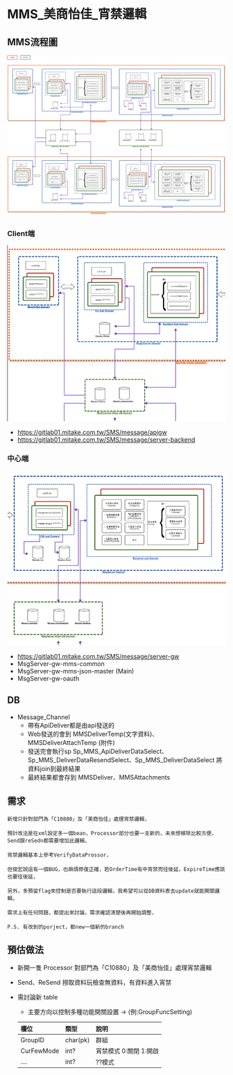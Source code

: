 # MMS_美商怡佳_宵禁邏輯

## MMS流程圖
![](流程圖/New%20Message%20Architecture%20(Detail).png)
### Client端
![img.png](流程圖/img.png)
* https://gitlab01.mitake.com.tw/SMS/message/apigw
* https://gitlab01.mitake.com.tw/SMS/message/server-backend
### 中心端
![img_1.png](流程圖/img_1.png)
* https://gitlab01.mitake.com.tw/SMS/message/server-gw
* MsgServer-gw-mms-common
* MsgServer-gw-mms-json-master (Main)
* MsgServer-gw-oauth

## DB 
* Message_Channel
  * 帶有ApiDeliver都是由api發送的
  * Web發送的會到 MMSDeliverTemp(文字資料)、MMSDeliverAttachTemp (附件)
  * 發送完會執行sp Sp_MMS_ApiDeliverDataSelect、Sp_MMS_DeliverDataResendSelect、Sp_MMS_DeliverDataSelect 將資料join到最終結果
  * 最終結果都會存到 MMSDeliver、MMSAttachments


## 需求
```
新增只針對部門為「C10880」及「美商怡佳」處理宵禁邏輯，

預計改法是在xml設定多一個bean，Processor部分也要一支新的，未來想移除比較方便，Send跟reSedn都需要增加此邏輯，

宵禁邏輯基本上參考VerifyDataProssor，

但俊宏說這有一個BUG，也麻煩修復正確，若OrderTime有中宵禁而往後延，ExpireTime應該也要往後延，

另外，多預留flag來控制是否要執行這段邏輯，我希望可以從DB資料表去update就能開關邏輯，

需求上有任何問題，都提出來討論，需求確認清楚後再開始調整，

P.S. 有改到的porject，都new一個新的branch

```

## 預估做法
* 新開一隻 Processor 對部門為「C10880」及「美商怡佳」處理宵禁邏輯
* Send、ReSend 撈取資料玩檢查無資料，有資料進入宵禁
* 需討論新 table
  * 主要方向以控制多種功能開關設置 -> (例:GroupFuncSetting)
  
  |欄位|類型|說明|
  |---|---|---|
  |GroupID | char(pk)|群組|
  |CurFewMode|int?|宵禁模式 0:關閉 1:開啟|
  |....|int?|??模式|
